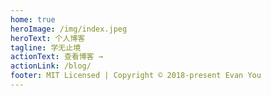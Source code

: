 ```yaml
---
home: true
heroImage: /img/index.jpeg
heroText: 个人博客
tagline: 学无止境
actionText: 查看博客 →
actionLink: /blog/
footer: MIT Licensed | Copyright © 2018-present Evan You
---
```


<ClientOnly><click></click></ClientOnly>